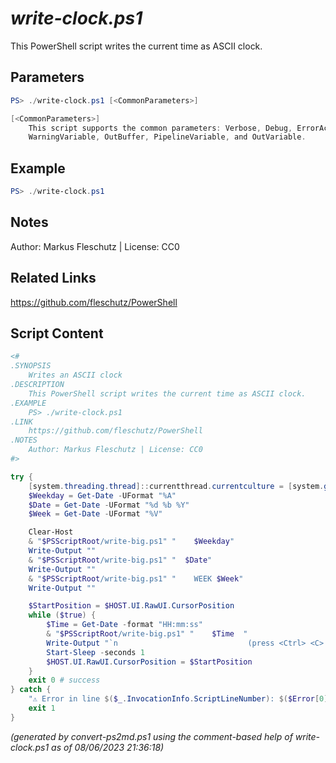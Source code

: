 *write-clock.ps1*
================

This PowerShell script writes the current time as ASCII clock.

Parameters
----------
```powershell
PS> ./write-clock.ps1 [<CommonParameters>]

[<CommonParameters>]
    This script supports the common parameters: Verbose, Debug, ErrorAction, ErrorVariable, WarningAction, 
    WarningVariable, OutBuffer, PipelineVariable, and OutVariable.
```

Example
-------
```powershell
PS> ./write-clock.ps1

```

Notes
-----
Author: Markus Fleschutz | License: CC0

Related Links
-------------
https://github.com/fleschutz/PowerShell

Script Content
--------------
```powershell
<#
.SYNOPSIS
	Writes an ASCII clock
.DESCRIPTION
	This PowerShell script writes the current time as ASCII clock.
.EXAMPLE
	PS> ./write-clock.ps1
.LINK
	https://github.com/fleschutz/PowerShell
.NOTES
	Author: Markus Fleschutz | License: CC0
#>

try {
	[system.threading.thread]::currentthread.currentculture = [system.globalization.cultureinfo]"en-US"
	$Weekday = Get-Date -UFormat "%A"
	$Date = Get-Date -UFormat "%d %b %Y"
	$Week = Get-Date -UFormat "%V"

	Clear-Host
	& "$PSScriptRoot/write-big.ps1" "    $Weekday"
	Write-Output ""
	& "$PSScriptRoot/write-big.ps1" "  $Date"
	Write-Output ""
	& "$PSScriptRoot/write-big.ps1" "    WEEK $Week"
	Write-Output ""

	$StartPosition = $HOST.UI.RawUI.CursorPosition
	while ($true) {
		$Time = Get-Date -format "HH:mm:ss" 
		& "$PSScriptRoot/write-big.ps1" "    $Time  "
		Write-Output "`n                             (press <Ctrl> <C> to stop)"
		Start-Sleep -seconds 1
		$HOST.UI.RawUI.CursorPosition = $StartPosition
	}
	exit 0 # success
} catch {
	"⚠️ Error in line $($_.InvocationInfo.ScriptLineNumber): $($Error[0])"
	exit 1
}
```

*(generated by convert-ps2md.ps1 using the comment-based help of write-clock.ps1 as of 08/06/2023 21:36:18)*
